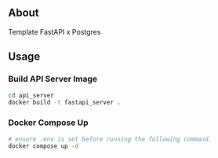 ## About

Template FastAPI x Postgres

## Usage

### Build API Server Image

```sh
cd api_server
docker build -t fastapi_server .
```

### Docker Compose Up

```sh
# ensure .env is set before running the following command.
docker compose up -d
```

